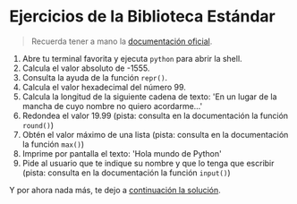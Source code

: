 # Ejercicios de la Biblioteca Estándar

> Recuerda tener a mano la [documentación oficial](https://docs.python.org/3.9/library/functions.html).

1. Abre tu terminal favorita y ejecuta ```python``` para abrir la shell.
2. Calcula el valor absoluto de -1555.
3. Consulta la ayuda de la función ```repr()```.
4. Calcula el valor hexadecimal del número 99.
5. Calcula la longitud de la siguiente cadena de texto: 'En un lugar de la mancha de cuyo nombre no quiero acordarme...'
6. Redondea el valor 19.99 (pista: consulta en la documentación la función ```round()```)
7. Obtén el valor máximo de una lista (pista: consulta en la documentación la función ```max()```)
8. Imprime por pantalla el texto: 'Hola mundo de Python'
9. Pide al usuario que te indique su nombre y que lo tenga que escribir (pista: consulta en la documentación la función ```input()```)

Y por ahora nada más, te dejo a [continuación la solución](/06_Biblioteca%20Est%C3%A1ndar/solucion_biblioteca_estandar.py).